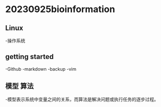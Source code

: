 # 20230925bioinformation
## Linux
-操作系统
## getting started
-Github 
-markdown
-backup
-vim

## 模型 算法
-模型表示系统中变量之间的关系，而算法是解决问题或执行任务的逐步过程。
